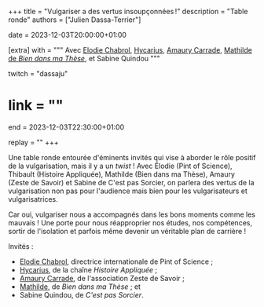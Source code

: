 +++
title = "Vulgariser a des vertus insoupçonnées !"
description = "Table ronde"
authors = ["Julien Dassa-Terrier"]

date = 2023-12-03T20:00:00+01:00

[extra]
with = """
  Avec [Elodie Chabrol](https://www.elodiechabrol.com), [Hycarius](http://hycarius.fr/),
  [Amaury Carrade](https://zestedesavoir.com), [Mathilde de _Bien dans ma Thèse_](https://www.biendansmathese.com/),
  et Sabine Quindou
"""

twitch = "dassaju"
# link = ""

end = 2023-12-03T22:30:00+01:00

replay = ""
+++

Une table ronde entourée d'éminents invités qui vise à aborder le rôle positif de la vulgarisation, mais il y a un
_twist_ ! Avec Élodie (Pint of Science), Thibault (Histoire Appliquée), Mathilde (Bien dans ma Thèse), Amaury (Zeste
de Savoir) et Sabine de C'est pas Sorcier, on parlera des vertus de la vulgarisation non pas pour l'audience
mais bien pour les vulgarisateurs et vulgarisatrices.

Car oui, vulgariser nous a accompagnés dans les bons moments comme les mauvais ! Une porte pour nous réapproprier
nos études, nos compétences, sortir de l'isolation et parfois même devenir un véritable plan de carrière !

Invités :
- [Elodie Chabrol](https://www.elodiechabrol.com), directrice internationale de Pint of Science ;
- [Hycarius](http://hycarius.fr/), de la chaîne _Histoire Appliquée_ ;
- [Amaury Carrade](https://zestedesavoir.com), de l'association Zeste de Savoir ;
- [Mathilde](https://www.biendansmathese.com/), de _Bien dans ma Thèse_ ; et
- Sabine Quindou, de _C'est pas Sorcier_.
